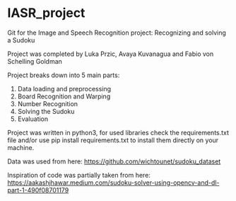 # IASR_project

Git for the Image and Speech Recognition project: Recognizing and solving a Sudoku

Project was completed by Luka Przic, Avaya Kuvanagua and Fabio von Schelling Goldman

Project breaks down into 5 main parts:
1. Data loading and preprocessing
2. Board Recognition and Warping
3. Number Recognition
4. Solving the Sudoku
5. Evaluation

Project was written in python3, for used libraries check the requirements.txt file and/or use pip install requirements.txt to install them directly on your machine.

Data was used from here:
https://github.com/wichtounet/sudoku_dataset

Inspiration of code was partially taken from here:
https://aakashjhawar.medium.com/sudoku-solver-using-opencv-and-dl-part-1-490f08701179
